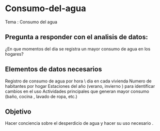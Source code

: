 # Consumo-del-agua
Tema : Consumo del agua

## Pregunta a responder con el analisis de datos:
¿En que momentos del dia se registra un mayor consumo de agua en los hogares?

## Elementos de datos necesarios

Registro de consumo de agua por hora \ dia en cada vivienda
Numero de habitantes por hogar 
Estaciones del año  (verano, invierno ) para identificar cambios en el uso
Actividades principales que generan mayor consumo (baño, cocina , lavado de ropa, etc.)

## Objetivo

Hacer conciencia sobre el desperdicio de agua y hacer su uso necesario .
